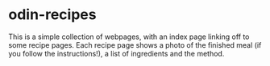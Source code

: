 # odin-recipes
This is a simple collection of webpages, with an index page linking off to some recipe pages.
Each recipe page shows a photo of the finished meal (if you follow the instructions!), a list of ingredients and the method.